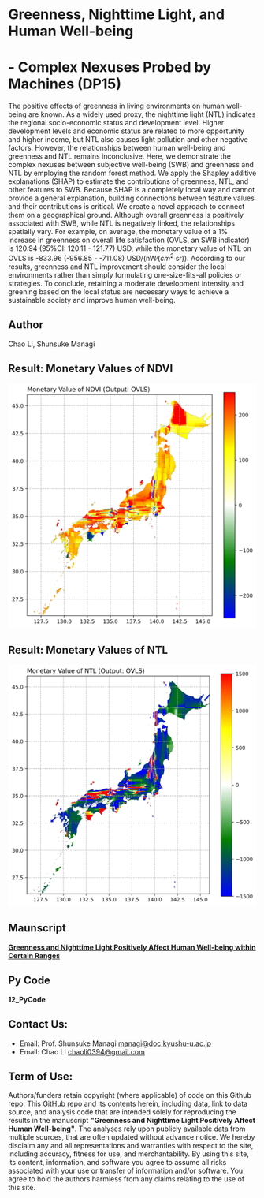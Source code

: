 # Greenness, Nighttime Light, and Human Well-being
# -	Complex Nexuses Probed by Machines (DP15)    
  
The positive effects of greenness in living environments on human well-being are known. As a widely used proxy, the nighttime light (NTL) indicates the regional socio-economic status and development level. Higher development levels and economic status are related to more opportunity and higher income, but NTL also causes light pollution and other negative factors. However, the relationships between human well-being and greenness and NTL remains inconclusive. Here, we demonstrate the complex nexuses between subjective well-being (SWB) and greenness and NTL by employing the random forest method. We apply the Shapley additive explanations (SHAP) to estimate the contributions of greenness, NTL, and other features to SWB. Because SHAP is a completely local way and cannot provide a general explanation, building connections between feature values and their contributions is critical. We create a novel approach to connect them on a geographical ground. Although overall greenness is positively associated with SWB, while NTL is negatively linked, the relationships spatially vary. For example, on average, the monetary value of a 1% increase in greenness on overall life satisfaction (OVLS, an SWB indicator) is 120.94 (95%CI: 120.11 - 121.77) USD, while the monetary value of NTL on OVLS is  -833.96 (-956.85 - -711.08) USD/(nW⁄($cm^2$∙sr)). According to our results, greenness and NTL improvement should consider the local environments rather than simply formulating one-size-fits-all policies or strategies. To conclude,  retaining a moderate development intensity and greening based on the local status are necessary ways to achieve a sustainable society and improve human well-being.   

## Author  
Chao Li, Shunsuke Managi  
    
## Result: Monetary Values of NDVI    
![](04_Figure/NDVI_mv_polygon_average_LSoverall.jpg)  
   
## Result: Monetary Values of NTL    
![](04_Figure/NTL_mv_polygon_average_LSoverall.jpg)
  
## Maunscript  
[**Greenness and Nighttime Light Positively Affect Human Well-being within Certain Ranges**](05_Manuscript/Manuscript.pdf)      

## Py Code
**12_PyCode**    
   
## Contact Us:
- Email: Prof. Shunsuke Managi <managi@doc.kyushu-u.ac.jp>  
- Email: Chao Li <chaoli0394@gmail.com>
  
## Term of Use:
Authors/funders retain copyright (where applicable) of code on this Github repo. This GitHub repo and its contents herein, including data, link to data source, and analysis code that are intended solely for reproducing the results in the manuscript **"Greenness and Nighttime Light Positively Affect Human Well-being"**. The analyses rely upon publicly available data from multiple sources, that are often updated without advance notice. We hereby disclaim any and all representations and warranties with respect to the site, including accuracy, fitness for use, and merchantability. By using this site, its content, information, and software you agree to assume all risks associated with your use or transfer of information and/or software. You agree to hold the authors harmless from any claims relating to the use of this site.  